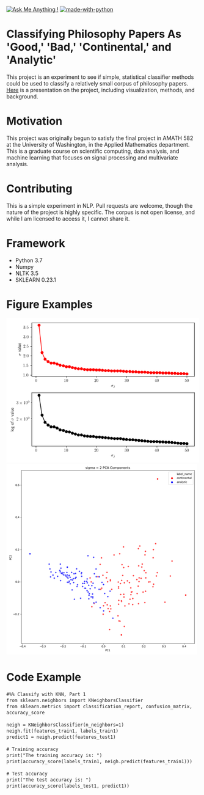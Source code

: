 [![Ask Me Anything !](https://img.shields.io/badge/Ask%20me-anything-1abc9c.svg)](https://GitHub.com/Naereen/ama)
[![made-with-python](https://img.shields.io/badge/Made%20with-Python-1f425f.svg)](https://www.python.org/)


# Classifying Philosophy Papers As 'Good,' 'Bad,' 'Continental,' and 'Analytic'

This project is an experiment to see if simple, statistical classifier methods could be used to classify a relatively small corpus of philosophy papers. [Here](https://github.com/tyarosevich/fourier_domain_signal_processing/blob/master/Final%20Presentation%20for%20Github/time_freq_analysis_music.pdf) is a presentation on the project, including visualization, methods, and background.

# Motivation

This project was originally begun to satisfy the final project in AMATH 582 at the University of Washington, in the Applied Mathematics department. This is a graduate course on scientific computing, data analysis, and machine learning that focuses on signal processing and multivariate analysis.

# Contributing

This is a simple experiment in NLP. Pull requests are welcome, though the nature of the project is highly specific. The corpus is not open license, and while I am licensed to access it, I cannot share it.

# Framework

- Python 3.7
- Numpy
- NLTK 3.5
- SKLEARN 0.23.1

# Figure Examples

![Example Singular Values](part1_s_values.png)
![Example Reduced Dimension Scatter Plot](readme_scatter.png)

# Code Example
```
#%% Classify with KNN, Part 1
from sklearn.neighbors import KNeighborsClassifier
from sklearn.metrics import classification_report, confusion_matrix, accuracy_score

neigh = KNeighborsClassifier(n_neighbors=1)
neigh.fit(features_train1, labels_train1)
predict1 = neigh.predict(features_test1)

# Training accuracy
print("The training accuracy is: ")
print(accuracy_score(labels_train1, neigh.predict(features_train1)))

# Test accuracy
print("The test accuracy is: ")
print(accuracy_score(labels_test1, predict1))
```